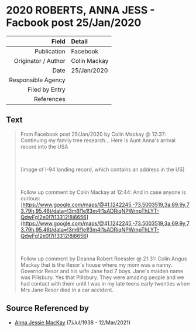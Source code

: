 ﻿---
layout: page
permalink: /sources/s72153647
---

# 2020 ROBERTS, ANNA JESS - Facbook post 25/Jan/2020

Field | Detail
---:|:---
Publication | Facebook
Originator / Author | Colin Mackay
Date | 25/Jan/2020
Responsible Agency | 
Filed by Entry | 
References | 

## Text

> From Facebook post 25/Jan/2020 by Colin Mackay @ 12:37: Continuing my family tree research... Here is Aunt Anna's arrival record into the USA
>
> <br/>
>
> [image of I-94 landing record, which contains an address in the US]
>
> <br/>
>
> Follow up comment by Colin Mackay at 12:44: And in case anyone is curious: [https://www.google.com/maps/@41.1242245,-73.5003519,3a,69.9y,73.79h,95.46t/data=!3m6!1e1!3m4!1sADRiqNPWrnpThLYT-QdwFg!2e0!7i13312!8i6656](https://www.google.com/maps/@41.1242245,-73.5003519,3a,69.9y,73.79h,95.46t/data=!3m6!1e1!3m4!1sADRiqNPWrnpThLYT-QdwFg!2e0!7i13312!8i6656)
>
> <br/>
>
> Follow up comment by Deanna Robert Roessler @ 21:31: Colin Angus Mackay that is the Resor's house where my mom was a nanny. Governor Resor and his wife Jane had 7 boys. Jane's maiden name was Pillsbury. Yes that Pillsbury. They were amazing people and we had contact with them until I was in my late teens early twenties when Mrs Jane Resor died in a car accident.
>

## Source Referenced by

* [Anna Jessie MacKay](../people/@41265374@-anna-jessie-mackay-b1938-7-7-d2021-3-12.md) (7/Jul/1938 - 12/Mar/2021)
